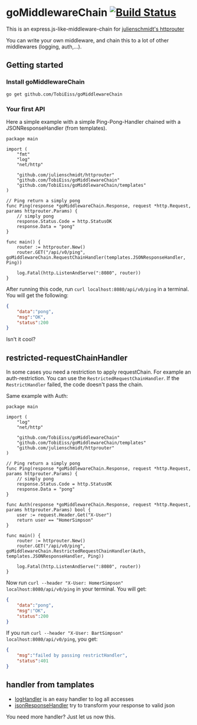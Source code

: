 # goMiddlewareChain [![Build Status](https://travis-ci.org/TobiEiss/goMiddlewareChain.svg?branch=master)](https://travis-ci.org/TobiEiss/goMiddlewareChain)

This is an express.js-like-middleware-chain for [julienschmidt's httprouter](https://github.com/julienschmidt/httprouter)

You can write your own middleware, and chain this to a lot of other middlewares (logging, auth,...).

## Getting started

### Install goMiddlewareChain
`go get github.com/TobiEiss/goMiddlewareChain`

### Your first API

Here a simple example with a simple Ping-Pong-Handler chained with a JSONResponseHandler (from templates).

```golang
package main

import (
	"fmt"
	"log"
	"net/http"

	"github.com/julienschmidt/httprouter"
	"github.com/TobiEiss/goMiddlewareChain"
	"github.com/TobiEiss/goMiddlewareChain/templates"
)

// Ping return a simply pong
func Ping(response *goMiddlewareChain.Response, request *http.Request, params httprouter.Params) {
	// simply pong
	response.Status.Code = http.StatusOK
	response.Data = "pong"
}

func main() {
	router := httprouter.New()
	router.GET("/api/v0/ping", goMiddlewareChain.RequestChainHandler(templates.JSONResponseHandler, Ping))

	log.Fatal(http.ListenAndServe(":8080", router))
}
```

After running this code, run `curl localhost:8080/api/v0/ping` in a terminal.
You will get the following:
```json
{
    "data":"pong",
    "msg":"OK",
    "status":200
}
```
Isn't it cool?

## restricted-requestChainHandler
In some cases you need a restriction to apply requestChain. For example an auth-restriction.
You can use the `RestrictedRequestChainHandler`. If the `RestrictHandler` failed, the code doesn't pass the chain.

Same example with Auth:

```golang
package main

import (
	"log"
	"net/http"

	"github.com/TobiEiss/goMiddlewareChain"
	"github.com/TobiEiss/goMiddlewareChain/templates"
	"github.com/julienschmidt/httprouter"
)

// Ping return a simply pong
func Ping(response *goMiddlewareChain.Response, request *http.Request, params httprouter.Params) {
	// simply pong
	response.Status.Code = http.StatusOK
	response.Data = "pong"
}

func Auth(response *goMiddlewareChain.Response, request *http.Request, params httprouter.Params) bool {
	user := request.Header.Get("X-User")
	return user == "HomerSimpson"
}

func main() {
	router := httprouter.New()
	router.GET("/api/v0/ping", goMiddlewareChain.RestrictedRequestChainHandler(Auth, templates.JSONResponseHandler, Ping))

	log.Fatal(http.ListenAndServe(":8080", router))
}
```

Now run `curl --header "X-User: HomerSimpson" localhost:8080/api/v0/ping` in your terminal. You will get:
```json
{
    "data":"pong",
    "msg":"OK",
    "status":200
}
```

If you run `curl --header "X-User: BartSimpson" localhost:8080/api/v0/ping`, you get:
```json
{
	"msg":"failed by passing restrictHandler",
	"status":401
}
```

## handler from tamplates
- [logHandler](https://github.com/TobiEiss/goMiddlewareChain/blob/master/templates/logHandler.go) is an easy handler to log all accesses
- [jsonResponseHandler](https://github.com/TobiEiss/goMiddlewareChain/blob/master/templates/jsonResponseHandler.go) try to transform your response to valid json

You need more handler? Just let us now this.
